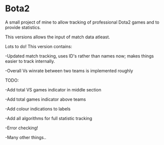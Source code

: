 Bota2
=====

A small project of mine to allow tracking of professional Dota2 games and to provide statistics.

This versions allows the input of match data atleast.

Lots to do! This version contains:

-Updated match tracking, uses ID's rather than names now; makes things easier to track internally. 

-Overall Vs winrate between two teams is implemented roughly


TODO:

-Add total VS games indicator in middle section

-Add total games indicator above teams

-Add colour indications to labels

-Add all algorithms for full statistic tracking

-Error checking!

-Many other things..
